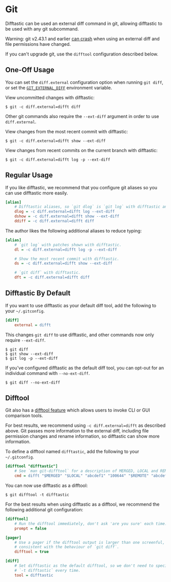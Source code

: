 # Git

Difftastic can be used an external diff command in git, allowing
difftastic to be used with any git subcommand.

<div class="warning">

Warning: git v2.43.1 and earlier [can
crash](https://github.com/git/git/commit/85a9a63c9268b18b24f25f6a14d6ae9966c3566d)
when using an external diff and file permissions have changed.

If you can't upgrade git, use the `difftool` configuration described
below.

</div>

## One-Off Usage

You can set the `diff.external` configuration option when running `git
diff`, or set the
[`GIT_EXTERNAL_DIFF`](https://git-scm.com/docs/diff-config#Documentation/diff-config.txt-diffexternal) environment variable.

View uncommitted changes with difftastic:

```
$ git -c diff.external=difft diff
```

Other git commands also require the `--ext-diff` argument in order to
use `diff.external`.

View changes from the most recent commit with difftastic:

```
$ git -c diff.external=difft show --ext-diff
```

View changes from recent commits on the current branch with
difftastic:

```
$ git -c diff.external=difft log -p --ext-diff
```

## Regular Usage

If you like difftastic, we recommend that you configure git aliases
so you can use difftastic more easily.

```ini
[alias]
    # Difftastic aliases, so `git dlog` is `git log` with difftastic and so on.
    dlog = -c diff.external=difft log --ext-diff
    dshow = -c diff.external=difft show --ext-diff
    ddiff = -c diff.external=difft diff
```

The author likes the following additional aliases to reduce typing:

```ini
[alias]
    # `git log` with patches shown with difftastic.
    dl = -c diff.external=difft log -p --ext-diff

    # Show the most recent commit with difftastic.
    ds = -c diff.external=difft show --ext-diff

    # `git diff` with difftastic.
    dft = -c diff.external=difft diff
```

## Difftastic By Default

If you want to use difftastic as your default diff tool, add the
following to your `~/.gitconfig`.

```ini
[diff]
    external = difft
```

This changes `git diff` to use difftastic, and other commands now only
require `--ext-diff`.

```
$ git diff
$ git show --ext-diff
$ git log -p --ext-diff
```

If you've configured difftastic as the default diff tool, you can
opt-out for an individual command with `--no-ext-diff`.

```
$ git diff --no-ext-diff
```

## Difftool

Git also has a [difftool
feature](https://git-scm.com/docs/git-difftool) which allows users to
invoke CLI or GUI comparison tools.

For best results, we recommend using `-c diff.external=difft` as
described above. Git passes more information to the external diff,
including file permission changes and rename information, so
difftastic can show more information.

To define a difftool named `difftastic`, add the following to your
`~/.gitconfig`.

```ini
[difftool "difftastic"]
    # See `man git-difftool` for a description of MERGED, LOCAL and REMOTE.
    cmd = difft "$MERGED" "$LOCAL" "abcdef1" "100644" "$REMOTE" "abcdef2" "100644"
```

You can now use difftastic as a difftool:

```
$ git difftool -t difftastic
```

For the best results when using difftastic as a difftool, we recommend
the following additional git configuration:

```ini
[difftool]
    # Run the difftool immediately, don't ask 'are you sure' each time.
    prompt = false

[pager]
    # Use a pager if the difftool output is larger than one screenful,
    # consistent with the behaviour of `git diff`.
    difftool = true

[diff]
    # Set difftastic as the default difftool, so we don't need to specify
    # `-t difftastic` every time.
    tool = difftastic
```
